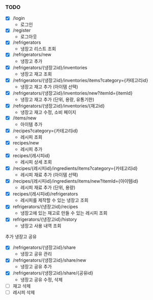 

### TODO
- [x] /login
  - 로그인
- [x] /register
  - 로그아웃
- [x] /refrigerators
  - 냉장고 리스트 조회
- [x] /refrigerators/new
  - 냉장고 추가
- [x] /refrigerators/{냉장고id}/inventories
  - 냉장고 재고 조회
- [x] /refrigerators/{냉장고id}/inventories/items?category={카테고리id}
  - 냉장고 재고 추가 (아이템 선택)
- [x] /refrigerators/{냉장고id}/inventories/new?itemId={itemId}
  - 냉장고 재고 추가 (단위, 용량, 유통기한)
- [x] /refrigerators/{냉장고id}/inventories/{재고id}
  - 냉장고 재고 수정, 소비 페이지
- [x] /items/new
  - 아이템 추가
- [x] /recipes?category={카테고리id}
  - 레시피 조회
- [x] recipes/new
  - 레시피 추가
- [x] recipes/{레시피id}
  - 레시피 상세 조회
- [x] /recipes/{레시피id}/ingredients/items?category={카테고리id}
  - 레시피 재료 추가 (아이템 선택)
- [x] /recipes/{레시피id}/ingredients/items/new?itemId={아이템id}
  - 레시피 재료 추가 (단위, 용량)
- [x] recipes/{레시피id}/refrigerators
  - 레시피를 제작할 수 있는 냉장고 조회
- [x] refrigerators/{냉장고id}/recipes
  - 냉장고에 있는 재고로 만들 수 있는 레시피 조회
- [x] refrigerators/{냉장고id}/history
  - 냉장고 사용 내역 조회

추가
냉장고 공유
- [x] /refrigerators/{냉장고id}/share
  - 냉장고 공유 관리
- [x] /refrigerators/{냉장고id}/share/new
  - 냉장고 공유 추가
- [x] /refrigerators/{냉장고id}/share/{공유id}
  - 냉장고 공유 수정, 삭제
- [ ] 재고 삭제
- [ ] 레시피 삭제